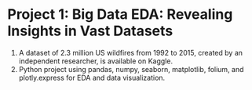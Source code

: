 # Project 1: Big Data EDA: Revealing Insights in Vast Datasets
1. A dataset of 2.3 million US wildfires from 1992 to 2015, created by an independent researcher, is available on Kaggle.
2. Python project using pandas, numpy, seaborn, matplotlib, folium, and plotly.express for EDA and data visualization.

